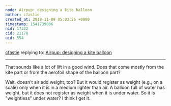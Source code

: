 ```yaml
---
node: Airpup: designing a kite balloon
author: cfastie
created_at: 2018-11-09 05:03:26 +0000
timestamp: 1541739806
nid: 17322
cid: 21178
uid: 554
---
```




[cfastie](../profile/cfastie) replying to: [Airpup: designing a kite balloon](../notes/mathew/10-18-2018/airpup-designing-a-kite-balloon)

----
That sounds like a lot of lift in a good wind. Does that come mostly from the kite part or from the aerofoil shape of the balloon part?

Wait, doesn't air add weight, too? But it would register as weight (e.g., on a scale) only when it is in a medium lighter than air. A balloon full of water has weight, but it does not register as weight when it is under water. So it is "weightless" under water? I think I get it.